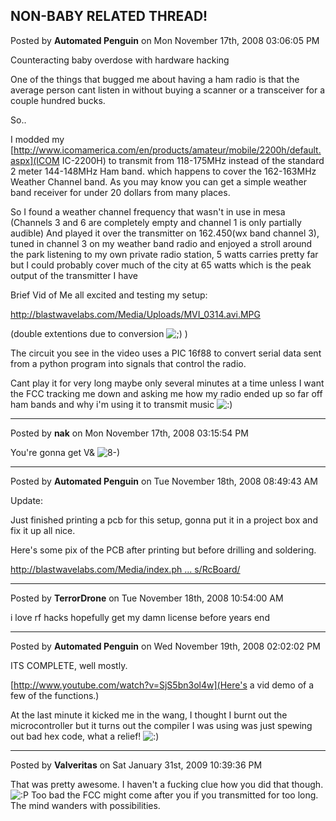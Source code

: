 ## NON-BABY RELATED THREAD!
Posted by **Automated Penguin** on Mon November 17th, 2008 03:06:05 PM

Counteracting baby overdose with hardware hacking 

One of the things that bugged me about having a ham radio is that the average person cant listen in without buying a scanner or a transceiver for a couple hundred bucks. 

So.. 

I modded my [http://www.icomamerica.com/en/products/amateur/mobile/2200h/default.aspx](ICOM IC-2200H) to transmit from 118-175MHz instead of the standard 2 meter 144-148MHz Ham band. which happens to cover the 162-163MHz Weather Channel band. As you may know you can get a simple weather band receiver for under 20 dollars from many places.

So I found a weather channel frequency that wasn't in use in mesa 
(Channels 3 and 6 are completely empty and channel 1 is only partially audible)
And played it over the transmitter on 162.450(wx band channel 3), tuned in channel 3 on my weather band radio and enjoyed a stroll around the park listening to my own private radio station, 5 watts carries pretty far but I could probably cover much of the city at 65 watts which is the peak output of the transmitter I have 

Brief Vid of Me all excited and testing my setup:
<!-- m --><a class="postlink" href="http://blastwavelabs.com/Media/Uploads/MVI_0314.avi.MPG">http://blastwavelabs.com/Media/Uploads/MVI_0314.avi.MPG</a><!-- m -->
(double extentions due to conversion  <!-- s;) --><img src="{SMILIES_PATH}/icon_e_wink.gif" alt=";)" title="Wink" /><!-- s;) --> )

The circuit you see in the video uses a PIC 16f88 to convert serial data sent from a python program into signals that control the radio.

Cant play it for very long maybe only several minutes at a time unless I want the FCC tracking me down and asking me how my radio ended up so far off ham bands and why i'm using it to transmit music  <!-- s:) --><img src="{SMILIES_PATH}/icon_e_smile.gif" alt=":)" title="Smile" /><!-- s:) -->

--------------------------------------------------------------------------------

Posted by **nak** on Mon November 17th, 2008 03:15:54 PM

You're gonna get V&amp; <!-- s8-) --><img src="{SMILIES_PATH}/icon_cool.gif" alt="8-)" title="Cool" /><!-- s8-) -->

--------------------------------------------------------------------------------

Posted by **Automated Penguin** on Tue November 18th, 2008 08:49:43 AM

Update:

Just finished printing a pcb for this setup, gonna put it in a project box and fix it up all nice.

Here's some pix of the PCB after printing but before drilling and soldering.

<!-- m --><a class="postlink" href="http://blastwavelabs.com/Media/index.php?dir=Uploads/RcBoard/">http://blastwavelabs.com/Media/index.ph ... s/RcBoard/</a><!-- m -->

--------------------------------------------------------------------------------

Posted by **TerrorDrone** on Tue November 18th, 2008 10:54:00 AM

i love rf hacks
hopefully get my damn license before years end

--------------------------------------------------------------------------------

Posted by **Automated Penguin** on Wed November 19th, 2008 02:02:02 PM

ITS COMPLETE, well mostly.

[http://www.youtube.com/watch?v=SjS5bn3ol4w](Here's a vid demo of a few of the functions.)

At the last minute it kicked me in the wang, I thought I burnt out the microcontroller but it turns out the compiler I was using was just spewing out bad hex code, what a relief! <!-- s:) --><img src="{SMILIES_PATH}/icon_e_smile.gif" alt=":)" title="Smile" /><!-- s:) -->

--------------------------------------------------------------------------------

Posted by **Valveritas** on Sat January 31st, 2009 10:39:36 PM

That was pretty awesome.  I haven't a fucking clue how you did that though.   <!-- s:P --><img src="{SMILIES_PATH}/icon_razz.gif" alt=":P" title="Razz" /><!-- s:P -->  Too bad the FCC might come after you if you transmitted for too long.  The mind wanders with possibilities.
